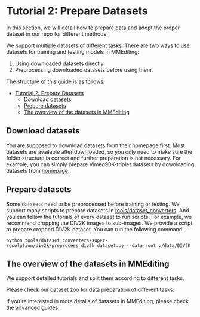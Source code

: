 # Tutorial 2: Prepare Datasets

In this section, we will detail how to prepare data and adopt the proper dataset in our repo for different methods.

We support multiple datasets of different tasks.
There are two ways to use datasets for training and testing models in MMEditing:

1. Using downloaded datasets directly
2. Preprocessing downloaded datasets before using them.

The structure of this guide is as follows:

- [Tutorial 2: Prepare Datasets](#tutorial-2-prepare-datasets)
  - [Download datasets](#download-datasets)
  - [Prepare datasets](#prepare-datasets)
  - [The overview of the datasets in MMEditing](#the-overview-of-the-datasets-in-mmediting)

## Download datasets

You are supposed to download datasets from their homepage first.
Most datasets are available after downloaded, so you only need to make sure the folder structure is correct and further preparation is not necessary.
For example, you can simply prepare Vimeo90K-triplet datasets by downloading datasets from [homepage](http://toflow.csail.mit.edu/).

## Prepare datasets

Some datasets need to be preprocessed before training or testing. We support many scripts to prepare datasets in [tools/dataset_converters](https://github.com/open-mmlab/mmediting/tree/1.x/tools/dataset_converters). And you can follow the tutorials of every dataset to run scripts.
For example, we recommend cropping the DIV2K images to sub-images. We provide a script to prepare cropped DIV2K dataset. You can run the following command:

```shell
python tools/dataset_converters/super-resolution/div2k/preprocess_div2k_dataset.py --data-root ./data/DIV2K
```

## The overview of the datasets in MMEditing

We support detailed tutorials and split them according to different tasks.

Please check our [dataset zoo](../dataset_zoo/0_overview.md) for data preparation of different tasks.

If you're interested in more details of datasets in MMEditing, please check the [advanced guides](../advanced_guides/2_dataset.md).
